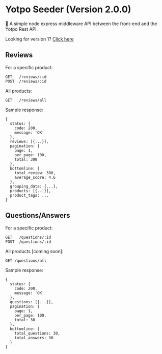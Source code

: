 # Yotpo Seeder (Version 2.0.0)

👾 A simple node express middleware API between the front-end and the Yotpo Rest API. 

Looking for version 1? [Click here](https://github.com/dlerm/yotpo-seeder/tree/release/1.x.x)

## Reviews
For a specific product:

    GET   /reviews/:id
    POST  /reviews/:id

All products:

    GET   /reviews/all

Sample response:

    {
      status: {
        code: 200,
        message: 'OK'
      },
      reviews: [{...}],
      pagination: {
        page: 1,
        per_page: 100,
        total: 300
      },
      bottomline: {
        total_review: 300,
        average_score: 4.6
      },
      grouping_data: {...},
      products: [{...}],
      product_tags: ...
    }

## Questions/Answers
For a specific product:

    GET   /questions/:id
    POST  /questions/:id

All products [coming soon]:

    GET /questions/all

Sample response:

    {
      status: {
        code: 200,
        message: 'OK'
      },
      questions: [{...}],
      pagination: {
        page: 1,
        per_page: 100,
        total: 30
      },
      bottomline: {
        total_questions: 30,
        total_answers: 30
      }
    }

